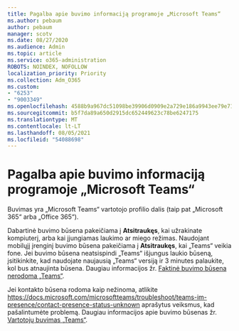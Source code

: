 ```yaml
---
title: Pagalba apie buvimo informaciją programoje „Microsoft Teams“
ms.author: pebaum
author: pebaum
manager: scotv
ms.date: 08/27/2020
ms.audience: Admin
ms.topic: article
ms.service: o365-administration
ROBOTS: NOINDEX, NOFOLLOW
localization_priority: Priority
ms.collection: Adm_O365
ms.custom:
- "6253"
- "9003349"
ms.openlocfilehash: 4588b9a967dc51098be39906d0909e2a729e186a9943ee79e71d6ab50a666107
ms.sourcegitcommit: b5f7da89a650d2915dc652449623c78be6247175
ms.translationtype: MT
ms.contentlocale: lt-LT
ms.lasthandoff: 08/05/2021
ms.locfileid: "54088698"
---
```

# <a name="help-with-presence-in-microsoft-teams"></a>Pagalba apie buvimo informaciją programoje „Microsoft Teams“

Buvimas yra „Microsoft Teams“ vartotojo profilio dalis (taip pat „Microsoft 365“ arba „Office 365“). 

Dabartinė buvimo būsena pakeičiama į **Atsitraukęs**, kai užrakinate kompiuterį, arba kai įjungiamas laukimo ar miego režimas. Naudojant mobilųjį įrenginį buvimo būsena pakeičiama į **Atsitraukęs**, kai „Teams“ veikia fone. Jei buvimo būsena neatsispindi „Teams“ išjungus laukio būseną, įsitikinkite, kad naudojate naujausią „Teams“ versiją ir 3 minutes palaukite, kol bus atnaujinta būsena. Daugiau informacijos žr. [Faktinė buvimo būsena nerodoma „Teams“](https://docs.microsoft.com/microsoftteams/troubleshoot/teams-im-presence/presence-not-show-actual-status).

Jei kontakto būsena rodoma kaip nežinoma, atlikite https://docs.microsoft.com/microsoftteams/troubleshoot/teams-im-presence/contact-presence-status-unknown aprašytus veiksmus, kad pašalintumėte problemą.
Daugiau informacijos apie buvimo būsenas žr. [Vartotojų buvimas „Teams“](https://docs.microsoft.com/microsoftteams/presence-admins).

